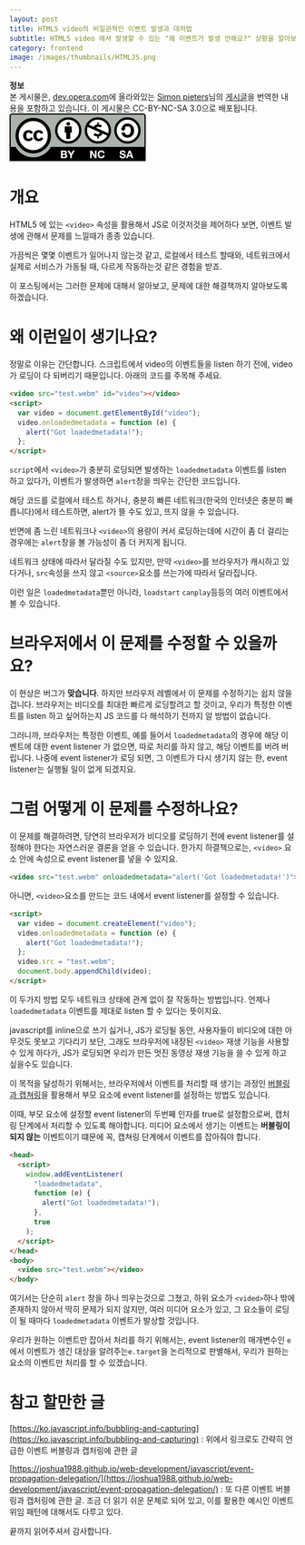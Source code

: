 ```yaml
---
layout: post
title: HTML5 video의 비일관적인 이벤트 발생과 대처법
subtitle: HTML5 video 에서 발생할 수 있는 "왜 이벤트가 발생 안해요?" 상황을 알아보고, 해결책까지 알아봅시다.
category: frontend
image: /images/thumbnails/HTMLJS.png
---
```


<p class="info">
<strong><i class="fas fa-info-circle"></i> 정보</strong><br/>
<span>본 게시물은, <a href="https://dev.opera.com/">dev.opera.com</a>에 올라와있는 <a href="https://dev.opera.com/authors/simon-pieters/">Simon pieters</a>님의
<a href="https://dev.opera.com/articles/consistent-event-firing-with-html5-video/">게시글</a>을 번역한 내용을 포함하고 있습니다.
이 게시물은 CC-BY-NC-SA 3.0으로 배포됩니다.<img src="/images/ccl/by-nc-sa.svg" style="margin:0 0 0 auto;"></span>
</p>

# 개요

HTML5 에 있는 `<video>` 속성을 활용해서 JS로 이것저것을 제어하다 보면, 이벤트 발생에 관해서 문제를 느낄때가 종종 있습니다.

가끔씩은 몇몇 이벤트가 일어나지 않는것 같고, 로컬에서 테스트 할때와, 네트워크에서 실제로 서비스가 가동될 때, 다르게 작동하는것 같은 경험을 받죠.

이 포스팅에서는 그러한 문제에 대해서 알아보고, 문제에 대한 해결책까지 알아보도록 하겠습니다.

# 왜 이런일이 생기나요?

정말로 이유는 간단합니다. 스크립트에서 video의 이벤트들을 listen 하기 전에, video가 로딩이 다 되버리기 때문입니다. 아래의 코드를 주목해 주세요.

```html
<video src="test.webm" id="video"></video>
<script>
  var video = document.getElementById("video");
  video.onloadedmetadata = function (e) {
    alert("Got loadedmetadata!");
  };
</script>
```

`script`에서 `<video>`가 충분히 로딩되면 발생하는 `loadedmetadata` 이벤트를 listen 하고 있다가, 이벤트가 발생하면 `alert`창을 띄우는 간단한 코드입니다.

해당 코드를 로컬에서 테스트 하거나, 충분히 빠른 네트워크(한국의 인터넷은 충분히 빠릅니다)에서 테스트하면, alert가 뜰 수도 있고, 뜨지 않을 수 있습니다.

반면에 좀 느린 네트워크나 `<video>`의 용량이 커서 로딩하는데에 시간이 좀 더 걸리는 경우에는 `alert`창을 볼 가능성이 좀 더 커지게 됩니다.

네트워크 상태에 따라서 달라질 수도 있지만, 만약 `<video>`를 브라우저가 캐시하고 있다거나, `src`속성을 쓰지 않고 `<source>`요소를 쓰는가에 따라서 달라집니다.

이런 일은 `loadedmetadata`뿐만 아니라, `loadstart` `canplay`등등의 여러 이벤트에서 볼 수 있습니다.

# 브라우저에서 이 문제를 수정할 수 있을까요?

이 현상은 버그가 **맞습니다**. 하지만 브라우저 레벨에서 이 문제를 수정하기는 쉽지 않을겁니다. 브라우저는 비디오를 최대한 빠르게 로딩할려고 할 것이고, 우리가 특정한 이벤트를 listen 하고 싶어하는지 JS 코드를 다 해석하기 전까지 알 방법이 없습니다.

그러니까, 브라우저는 특정한 이벤트, 예를 들어서 `loadedmetadata`의 경우에 해당 이벤트에 대한 event listener 가 없으면, 따로 처리를 하지 않고, 해당 이벤트를 버려 버립니다. 나중에 event listener가 로딩 되면, 그 이벤트가 다시 생기지 않는 한, event listener는 실행될 일이 없게 되겠지요.

# 그럼 어떻게 이 문제를 수정하나요?

이 문제를 해결하려면, 당연히 브라우저가 비디오를 로딩하기 전에 event listener를 설정해야 한다는 자연스러운 결론을 얻을 수 있습니다. 한가지 하결책으로는, `<video>` 요소 안에 속성으로 event listener를 넣을 수 있지요.

```html
<video src="test.webm" onloadedmetadata="alert('Got loadedmetadata!')"></video>
```

아니면, `<video>`요소를 만드는 코드 내에서 event listener를 설정할 수 있습니다.

```html
<script>
  var video = document.createElement("video");
  video.onloadedmetadata = function (e) {
    alert("Got loadedmetadata!");
  };
  video.src = "test.webm";
  document.body.appendChild(video);
</script>
```

이 두가지 방법 모두 네트워크 상태에 관계 없이 잘 작동하는 방법입니다. 언제나 `loadedmetadata` 이벤트를 제대로 listen 할 수 있다는 뜻이지요.

javascript를 inline으로 쓰기 싫거나, JS가 로딩될 동안, 사용자들이 비디오에 대한 아무것도 못보고 기다리기 보단, 그래도 브라우저에 내장된 `<video>` 재생 기능을 사용할 수 있게 하다가, JS가 로딩되면 우리가 만든 멋진 동영상 재생 기능을 쓸 수 있게 하고 싶을수도 있습니다.

이 목적을 달성하기 위해서는, 브라우저에서 이벤트를 처리할 때 생기는 과정인 [버블링과 캡쳐링](https://ko.javascript.info/bubbling-and-capturing)을 활용해서 부모 요소에 event listener를 설정하는 방법도 있습니다.

이때, 부모 요소에 설정할 event listener의 두번째 인자를 true로 설정함으로써, 캡처링 단계에서 처리할 수 있도록 해야합니다. 미디어 요소에서 생기는 이벤트는 **버블링이 되지 않는** 이벤트이기 떄문에 꼭, 캡쳐링 단계에서 이벤트를 잡아줘야 합니다.

```html
<head>
  <script>
    window.addEventListener(
      "loadedmetadata",
      function (e) {
        alert("Got loadedmetadata!");
      },
      true
    );
  </script>
</head>
<body>
  <video src="test.webm"></video>
</body>
```

여기서는 단순히 `alert` 창을 하나 띄우는것으로 그쳤고, 하위 요소가 `<vided>`하나 밖에 존재하지 않아서 딱히 문제가 되지 않지만, 여러 미디어 요소가 있고, 그 요소들이 로딩이 될 때마다 `loadedmetadata` 이벤트가 발상할 것입니다.

우리가 원하는 이벤트만 잡아서 처리를 하기 위해서는, event listener의 매개변수인 `e` 에서 이벤트가 생긴 대상을 알려주는`e.target`을 논리적으로 판별해서, 우리가 원하는 요소의 이벤트만 처리를 할 수 있겠습니다.

# 참고 할만한 글

[https://ko.javascript.info/bubbling-and-capturing](https://ko.javascript.info/bubbling-and-capturing) : 위에서 링크로도 간략히 언급한 이벤트 버블링과 캡처링에 관한 글

[https://joshua1988.github.io/web-development/javascript/event-propagation-delegation/](https://joshua1988.github.io/web-development/javascript/event-propagation-delegation/) : 또 다른 이벤트 버블링과 캡처링에 관한 글. 조금 더 읽기 쉬운 문체로 되어 있고, 이를 활용한 예시인 이벤트 위임 패턴에 대해서도 다루고 있다.

끝까지 읽어주셔서 감사합니다.
